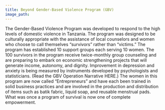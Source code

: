 ```yaml
---
title: Beyond Gender-Based Violence Program (GBV)
image_path:
---
```

The Gender-Based Violence Program was developed to respond to the high levels of domestic violence in Tanzania. The program was designed to be culturally appropriate with the assistance of local counselors and women who choose to call themselves “survivors” rather than “victims.” The program has established 10 support groups each serving 10 women. The 100 survivors in the program receive twice-monthly group counseling and are preparing to embark on economic strengthening projects that will generate income, autonomy, and dignity. Improvement in depression and anxiety is being measured by instruments developed by psychologists and statisticians. (Read the GBV Operation Narrative HERE.) The women in this program are now called “Entrepreneurs” and have each been trained in solid business practices and are involved in the production and distribution of items such as batik fabric, liquid soap, and reusable menstrual pads. What was once a program of survival is now one of complete empowerment.